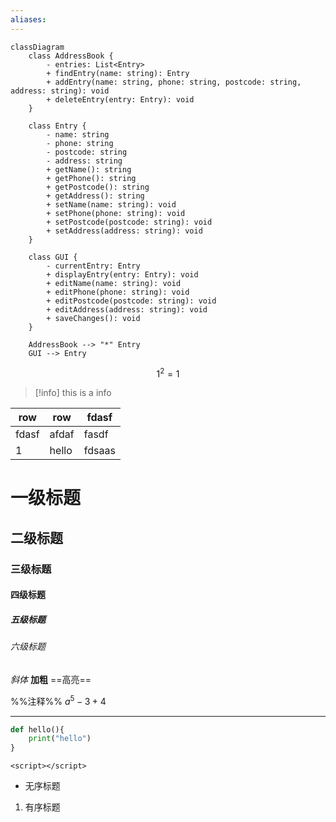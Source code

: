 ```yaml
---
aliases:
---
```



```mermaid
classDiagram
    class AddressBook {
        - entries: List<Entry>
        + findEntry(name: string): Entry
        + addEntry(name: string, phone: string, postcode: string, address: string): void
        + deleteEntry(entry: Entry): void
    }

    class Entry {
        - name: string
        - phone: string
        - postcode: string
        - address: string
        + getName(): string
        + getPhone(): string
        + getPostcode(): string
        + getAddress(): string
        + setName(name: string): void
        + setPhone(phone: string): void
        + setPostcode(postcode: string): void
        + setAddress(address: string): void
    }

    class GUI {
        - currentEntry: Entry
        + displayEntry(entry: Entry): void
        + editName(name: string): void
        + editPhone(phone: string): void
        + editPostcode(postcode: string): void
        + editAddress(address: string): void
        + saveChanges(): void
    }

    AddressBook --> "*" Entry
    GUI --> Entry
```


$$
1^2=1
$$


>[!info]
>this is a info


| row   | row   | fdasf  |
| ----- | ----- | ------ |
| fdasf | afdaf | fasdf  | 
| 1     | hello | fdsaas |

# 一级标题

## 二级标题

### 三级标题

#### 四级标题

##### 五级标题

###### 六级标题

*斜体*
**加粗**
==高亮==

%%注释%%
$a^5-3+4$



---


```python
def hello(){
	print("hello")
}
```
`<script></script>`

- 无序标题
1. 有序标题

